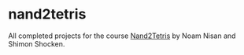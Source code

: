 # nand2tetris
All completed projects for the course [Nand2Tetris](https://www.nand2tetris.org/) by Noam Nisan and Shimon Shocken.
